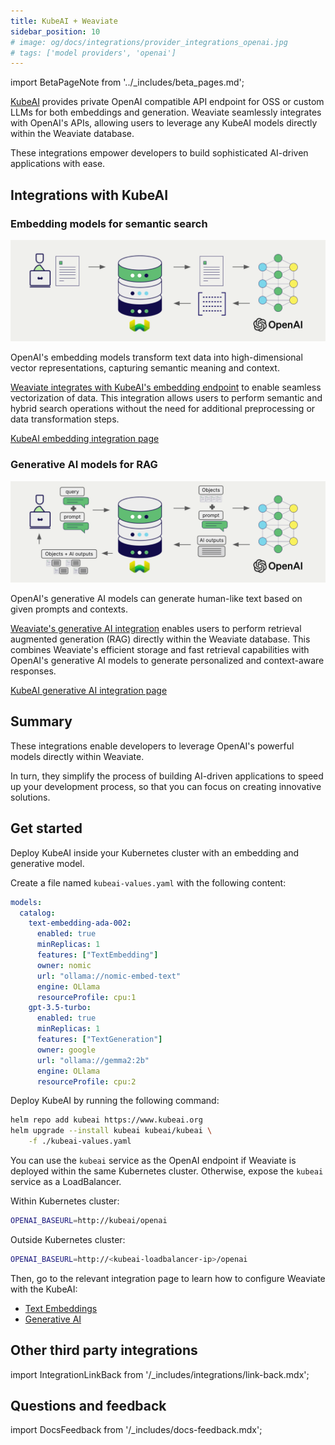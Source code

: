 ```yaml
---
title: KubeAI + Weaviate
sidebar_position: 10
# image: og/docs/integrations/provider_integrations_openai.jpg
# tags: ['model providers', 'openai']
---
```


import BetaPageNote from '../_includes/beta_pages.md';

<BetaPageNote />

[KubeAI](https://github.com/substratusai/kubeai) provides private OpenAI compatible API endpoint for OSS or custom LLMs for both embeddings and generation.
Weaviate seamlessly integrates with OpenAI's APIs, allowing users to leverage any KubeAI models directly within the Weaviate database.

These integrations empower developers to build sophisticated AI-driven applications with ease.

## Integrations with KubeAI

### Embedding models for semantic search

![Embedding integration illustration](../_includes/integration_openai_embedding.png)

OpenAI's embedding models transform text data into high-dimensional vector representations, capturing semantic meaning and context.

[Weaviate integrates with KubeAI's embedding endpoint](./embeddings.md) to enable seamless vectorization of data. This integration allows users to perform semantic and hybrid search operations without the need for additional preprocessing or data transformation steps.

[KubeAI embedding integration page](./embeddings.md)

### Generative AI models for RAG

![Single prompt RAG integration generates individual outputs per search result](../_includes/integration_openai_rag_single.png)

OpenAI's generative AI models can generate human-like text based on given prompts and contexts.

[Weaviate's generative AI integration](./generative.md) enables users to perform retrieval augmented generation (RAG) directly within the Weaviate database. This combines Weaviate's efficient storage and fast retrieval capabilities with OpenAI's generative AI models to generate personalized and context-aware responses.

[KubeAI generative AI integration page](./generative.md)

## Summary

These integrations enable developers to leverage OpenAI's powerful models directly within Weaviate.

In turn, they simplify the process of building AI-driven applications to speed up your development process, so that you can focus on creating innovative solutions.

## Get started

Deploy KubeAI inside your Kubernetes cluster with an embedding and generative model.

Create a file named `kubeai-values.yaml` with the following content:

```yaml
models:
  catalog:
    text-embedding-ada-002:
      enabled: true
      minReplicas: 1
      features: ["TextEmbedding"]
      owner: nomic
      url: "ollama://nomic-embed-text"
      engine: OLlama
      resourceProfile: cpu:1
    gpt-3.5-turbo:
      enabled: true
      minReplicas: 1
      features: ["TextGeneration"]
      owner: google
      url: "ollama://gemma2:2b"
      engine: OLlama
      resourceProfile: cpu:2
```

Deploy KubeAI by running the following command:

```bash
helm repo add kubeai https://www.kubeai.org
helm upgrade --install kubeai kubeai/kubeai \
    -f ./kubeai-values.yaml
```

You can use the `kubeai` service as the OpenAI endpoint if
Weaviate is deployed within the same Kubernetes cluster. Otherwise,
expose the `kubeai` service as a LoadBalancer.

Within Kubernetes cluster:
```bash
OPENAI_BASEURL=http://kubeai/openai
```

Outside Kubernetes cluster:
```bash
OPENAI_BASEURL=http://<kubeai-loadbalancer-ip>/openai
```

Then, go to the relevant integration page to learn how to configure Weaviate with the KubeAI:

- [Text Embeddings](./embeddings.md)
- [Generative AI](./generative.md)

## Other third party integrations

import IntegrationLinkBack from '/_includes/integrations/link-back.mdx';

<IntegrationLinkBack/>

## Questions and feedback

import DocsFeedback from '/_includes/docs-feedback.mdx';

<DocsFeedback/>
